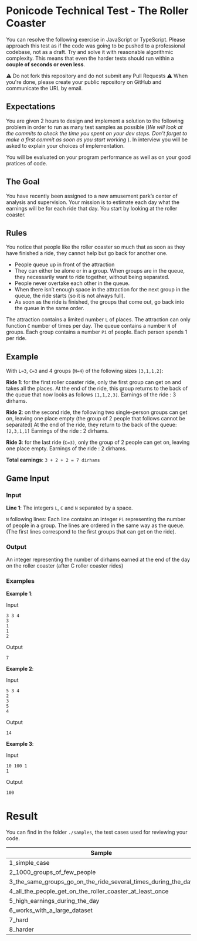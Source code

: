 # Ponicode Technical Test - The Roller Coaster

You can resolve the following exercise in JavaScript or TypeScript.
Please approach this test as if the code was going to be pushed to a professional codebase, not as a draft.
Try and solve it with reasonable algorithmic complexity. This means that even the harder tests should run within a **couple of seconds or even less**.

:warning: Do not fork this repository and do not submit any Pull Requests :warning:
When you're done, please create your public repository on GitHub and communicate the URL by email.

## Expectations

You are given 2 hours to design and implement a solution to the following problem in order to run as many test samples as possible (_We will look at the commits to check the time you spent on your dev steps. Don't forget to make a first commit as soon as you start working_ ).
In interview you will be asked to explain your choices of implementation.

You will be evaluated on your program performance as well as on your good pratices of code.

## The Goal

You have recently been assigned to a new amusement park’s center of analysis and supervision. Your mission is to estimate each day what the earnings will be for each ride that day. You start by looking at the roller coaster.

## Rules

You notice that people like the roller coaster so much that as soon as they have finished a ride, they cannot help but go back for another one.

- People queue up in front of the attraction
- They can either be alone or in a group. When groups are in the queue, they necessarily want to ride together, without being separated.
- People never overtake each other in the queue.
- When there isn’t enough space in the attraction for the next group in the queue, the ride starts (so it is not always full).
- As soon as the ride is finished, the groups that come out, go back into the queue in the same order.

The attraction contains a limited number `L` of places.
The attraction can only function `C` number of times per day.
The queue contains a number `N` of groups.
Each group contains a number `Pi` of people.
Each person spends 1 per ride.

## Example

With `L=3`, `C=3` and 4 groups (`N=4`) of the following sizes `[3,1,1,2]`:

**Ride 1**: for the first roller coaster ride, only the first group can get on and takes all the places. At the end of the ride, this group returns to the back of the queue that now looks as follows `[1,1,2,3]`.
Earnings of the ride : 3 dirhams.

**Ride 2**: on the second ride, the following two single-person groups can get on, leaving one place empty (the group of 2 people that follows cannot be separated) At the end of the ride, they return to the back of the queue: `[2,3,1,1]`
Earnings of the ride : 2 dirhams.

**Ride 3**: for the last ride (`C=3)`, only the group of 2 people can get on, leaving one place empty. Earnings of the ride : 2 dirhams.

**Total earnings**: `3 + 2 + 2 = 7 dirhams`

## Game Input

### Input

**Line 1**: The integers `L`, `C` and `N` separated by a space.

`N` following lines: Each line contains an integer `Pi` representing the number of people in a group. The lines are ordered in the same way as the queue. (The first lines correspond to the first groups that can get on the ride).

### Output

An integer representing the number of dirhams earned at the end of the day on the roller coaster (after C roller coaster rides)

### Examples

**Example 1**:

Input

```
3 3 4
3
1
1
2
```

Output

```
7
```

**Example 2**:

Input

```
5 3 4
2
3
5
4
```

Output

```
14
```

**Example 3**:

Input

```
10 100 1
1
```

Output

```
100
```

# Result

You can find in the folder `./samples`, the test cases used for reviewing your code.

| Sample                                                        | Expected result   |
| ------------------------------------------------------------- | ----------------- |
| 1_simple_case                                                 | 7                 |
| 2_1000_groups_of_few_people                                   | 3935              |
| 3_the_same_groups_go_on_the_ride_several_times_during_the_day | 15                |
| 4_all_the_people_get_on_the_roller_coaster_at_least_once      | 15000             |
| 5_high_earnings_during_the_day                                | 4999975000        |
| 6_works_with_a_large_dataset                                  | 89744892565569    |
| 7_hard                                                        | 8974489271113753  |
| 8_harder                                                      | 89744892714152289 |
